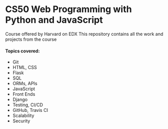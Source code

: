 # CS50 Web Programming with Python and JavaScript
Course offered by Harvard on EDX
This repository contains all the work and projects from the course
#### Topics covered:
  - Git
  - HTML, CSS
  - Flask
  - SQL
  - ORMs, APIs
  - JavaScript
  - Front Ends
  - Django
  - Testing, CI/CD
  - GitHub, Travis CI
  - Scalability
  - Security
